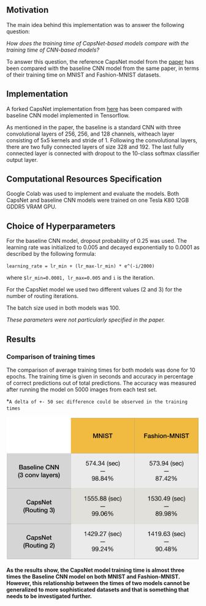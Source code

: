 ## Motivation 

The main idea behind this implementation was to answer the following question: 

_How does the training time of CapsNet-based models compare with the training time of 
CNN-based models?_ 

To answer this question, the reference CapsNet model from the [paper](https://arxiv.org/abs/1710.09829) has been 
compared with the baseline CNN model from the same paper, in terms of their training time on MNIST and Fashion-MNIST datasets.


## Implementation

A forked CapsNet implementation from [here](https://github.com/naturomics/CapsNet-Tensorflow) has been compared with 
baseline CNN model implemented in Tensorflow.

As mentioned in the paper, the baseline is a standard CNN with three convolutional layers of 256, 256, and 128 channels, 
witheach layer consisting of 5x5 kernels and stride of 1. Following the convolutional layers, there are two fully 
connected layers of size 328 and 192. 
The last fully connected layer is connected with dropout to the 10-class softmax classifier output layer.

## Computational Resources Specification

Google Colab was used to implement and evaluate the models. 
Both CapsNet and baseline CNN models were trained on one Tesla K80 12GB GDDR5 VRAM GPU.

## Choice of Hyperparameters

For the baseline CNN model, dropout probability of 0.25 was used.
The learning rate was initialized to 0.005 and decayed exponentially to 0.0001 as described by the following formula:

`learning_rate = lr_min + (lr_max-lr_min) * e^(-i/2000)`

where `$lr_min=0.0001, lr_max=0.005` and `i` is the iteration.

For the CapsNet model we used two different values (2 and 3) for the number of routing iterations.

The batch size used in both models was 100.

_These parameters were not particularly specified in the paper._

## Results

### Comparison of training times
The comparison of average training times for both models was done for 10 epochs. 
The training time is given in seconds and accuracy in percentage of correct predictions out of total predictions. 
The accuracy was measured after running the model on 5000 images from each test set.

*`A delta of +- 50 sec difference could be observed in the training times`

![Results](results_comparison.png)

**As the results show, the CapsNet model training time is almost three times the Baseline CNN model on both MNIST and Fashion-MNIST. 
However, this relationship between the times of two models cannot be generalized to more sophisticated datasets and 
that is something that needs to be investigated further.** 
